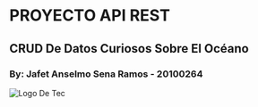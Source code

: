 # PROYECTO API REST
## CRUD De Datos Curiosos Sobre El Océano
### By: Jafet Anselmo Sena Ramos - 20100264
![Logo De Tec](https://scontent.fntr4-1.fna.fbcdn.net/v/t39.30808-6/380601060_757758299495607_8011295658031924273_n.jpg?_nc_cat=107&ccb=1-7&_nc_sid=efb6e6&_nc_ohc=TLnMNtgbSZQAX_rRck1&_nc_ht=scontent.fntr4-1.fna&oh=00_AfD67Hx1QDsr9Fh1u3wivkIyiAA3b0BzBvn0HCZM7nKrsw&oe=656B687E)
